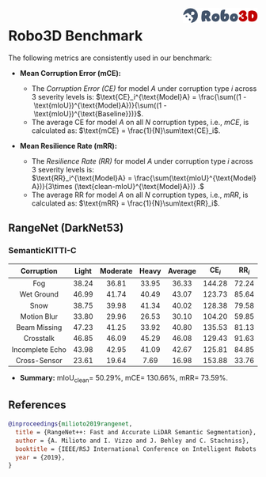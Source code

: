 <img src="../figs/logo2.png" align="right" width="30%">

# Robo3D Benchmark

The following metrics are consistently used in our benchmark:

- **Mean Corruption Error (mCE):**
  - The *Corruption Error (CE)* for model $A$ under corruption type $i$ across 3 severity levels is:
  $\text{CE}_i^{\text{Model}A} = \frac{\sum((1 - \text{mIoU})^{\text{Model}A})}{\sum((1 - \text{mIoU})^{\text{Baseline}})}$.
  - The average CE for model $A$ on all $N$ corruption types, i.e., *mCE*, is calculated as: $\text{mCE} = \frac{1}{N}\sum\text{CE}_i$.
  
- **Mean Resilience Rate (mRR):**
  - The *Resilience Rate (RR)* for model $A$ under corruption type $i$ across 3 severity levels is:
  $\text{RR}_i^{\text{Model}A} = \frac{\sum(\text{mIoU}^{\text{Model}A})}{3\times (\text{clean-mIoU}^{\text{Model}A})} .$
  - The average RR for model $A$ on all $N$ corruption types, i.e., *mRR*, is calculated as: $\text{mRR} = \frac{1}{N}\sum\text{RR}_i$.


## RangeNet (DarkNet53)

### SemanticKITTI-C
| Corruption      | Light | Moderate | Heavy | Average | $\text{CE}_i$ | $\text{RR}_i$ |
| :-------------: | :---: | :------: | :---: | :-----: | :-----------: | :-----------: |
| Fog             | 38.24 | 36.81 | 33.95 | 36.33 | 144.28 | 72.24 |
| Wet Ground      | 46.99 | 41.74 | 40.49 | 43.07 | 123.73 | 85.64 |
| Snow            | 38.75 | 39.98 | 41.34 | 40.02 | 128.38 | 79.58 |
| Motion Blur     | 33.80 | 29.96 | 26.53 | 30.10 | 104.20 | 59.85 |
| Beam Missing    | 47.23 | 41.25 | 33.92 | 40.80 | 135.53 | 81.13 |
| Crosstalk       | 46.85 | 46.09 | 45.29 | 46.08 | 129.43 | 91.63 |
| Incomplete Echo | 43.98 | 42.95 | 41.09 | 42.67 | 125.81 | 84.85 |
| Cross-Sensor    | 23.61 | 19.64 | 7.69  | 16.98 | 153.88 | 33.76 |

- **Summary:** $\text{mIoU}_{\text{clean}} =$ 50.29%, $\text{mCE} =$ 130.66%, $\text{mRR} =$ 73.59%.


## References

```bib
@inproceedings{milioto2019rangenet,
  title = {RangeNet++: Fast and Accurate LiDAR Semantic Segmentation},
  author = {A. Milioto and I. Vizzo and J. Behley and C. Stachniss},
  booktitle = {IEEE/RSJ International Conference on Intelligent Robots and Systems},
  year = {2019},
}
```
